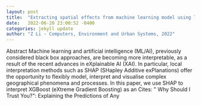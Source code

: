 ```yaml
---
layout: post
title:  "Extracting spatial effects from machine learning model using local interpretation method: An example of SHAP and XGBoost"
date:   2022-06-20 23:00:52 -0400
categories: jekyll update
author: "Z Li - Computers, Environment and Urban Systems, 2022"
---
```

Abstract Machine learning and artificial intelligence (ML/AI), previously considered black box approaches, are becoming more interpretable, as a result of the recent advances in eXplainable AI (XAI). In particular, local interpretation methods such as SHAP (SHapley Additive exPlanations) offer the opportunity to flexibly model, interpret and visualise complex geographical phenomena and processes. In this paper, we use SHAP to interpret XGBoost (eXtreme Gradient Boosting) as an  Cites: " Why Should I Trust You?": Explaining the Predictions of Any